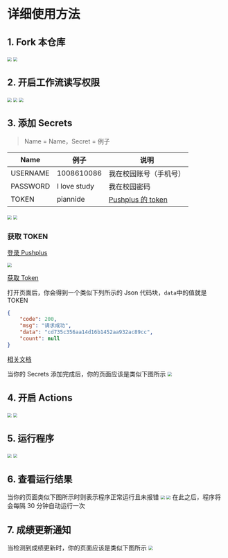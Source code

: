# 详细使用方法

## 1. Fork 本仓库

<img src="https://github.com/slnll/wobuzaixiaoyuan/blob/main/img/01.png?raw=true" style="zoom:60%;" />
<img src="https://github.com/slnll/wobuzaixiaoyuan/blob/main/img/02.png?raw=true" style="zoom:60%;" />

## 2. 开启工作流读写权限

<img src="https://github.com/slnll/wobuzaixiaoyuan/blob/main/img/03.png?raw=true" style="zoom:60%;" />
<img src="https://github.com/slnll/wobuzaixiaoyuan/blob/main/img/04.png?raw=true" style="zoom:60%;" />
<img src="https://github.com/slnll/wobuzaixiaoyuan/blob/main/img/05.png?raw=true" style="zoom:60%;" />

## 3. 添加 Secrets



> Name = Name，Secret = 例子

| Name     | 例子         | 说明                                                         |
| -------- | ------------ | ------------------------------------------------------------ |
| USERNAME | 1008610086   | 我在校园账号（手机号）                                       |
| PASSWORD | I love study | 我在校园密码                                                 |
| TOKEN    | piannide     | [Pushplus 的 token](https://www.pushplus.plus/doc/guide/openApi.html#_1-%E8%8E%B7%E5%8F%96token "Pushplus 的 token") |

<img src="https://github.com/slnll/wobuzaixiaoyuan/blob/main/img/06.png?raw=true" style="zoom:60%;" />
<img src="https://github.com/slnll/wobuzaixiaoyuan/blob/main/img/07.png?raw=true" style="zoom:60%;" />

### 获取 TOKEN

[登录 Pushplus ](https://www.pushplus.plus/login.html)

<img src="https://cdn.jsdelivr.net/gh/NianBroken/ZFCheckScores/img/17.png" style="zoom:60%;" />

[获取 Token](https://www.pushplus.plus/api/open/user/token)

打开页面后，你会得到一个类似下列所示的 Json 代码块，`data`中的值就是 TOKEN

```json
{
	"code": 200,
	"msg": "请求成功",
	"data": "cd735c356aa14d16b1452aa932ac89cc",
	"count": null
}
```

[相关文档](https://www.pushplus.plus/doc/guide/openApi.html#_1-%E8%8E%B7%E5%8F%96token)

当你的 Secrets 添加完成后，你的页面应该是类似下图所示
<img src="https://github.com/slnll/wobuzaixiaoyuan/blob/main/img/08.png?raw=true" style="zoom:60%;" />

## 4. 开启 Actions

<img src="https://github.com/slnll/wobuzaixiaoyuan/blob/main/img/09.png?raw=true" style="zoom:60%;" />
<img src="https://github.com/slnll/wobuzaixiaoyuan/blob/main/img/10.png?raw=true" style="zoom:60%;" />

## 5. 运行程序

<img src="https://github.com/slnll/wobuzaixiaoyuan/blob/main/img/11.png?raw=true" style="zoom:60%;" />
<img src="https://github.com/slnll/wobuzaixiaoyuan/blob/main/img/12.png?raw=true" style="zoom:60%;" />

## 6. 查看运行结果

当你的页面类似下图所示时则表示程序正常运行且未报错
<img src="https://github.com/slnll/wobuzaixiaoyuan/blob/main/img/13.png?raw=true" style="zoom:60%;" />
<img src="https://github.com/slnll/wobuzaixiaoyuan/blob/main/img/14.png?raw=true" style="zoom:60%;" />
在此之后，程序将会每隔 30 分钟自动运行一次

## 7. 成绩更新通知

当检测到成绩更新时，你的页面应该是类似下图所示
<img src="https://github.com/slnll/wobuzaixiaoyuan/blob/main/img/15.png?raw=true" style="zoom:60%;" />
